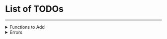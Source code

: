 # List of TODOs
----------------
<details>
<summary>Functions to Add</summary>
- [] Search Functions
    - [] By Country
        - [] Popularity
        - [] Difficulty
        - [] Type
    - [] By State
        - [] Popularity
        - [] Difficulty
        - [] Type
    - [] By Site
        - [] Popularity
        - [] Difficulty
        - [] Type
    - [] By Area
        - [] Popularity
        - [] Difficulty
        - [] Type
- [] Auto get files
    - [] Countries
    - [] States
    - [] Sites
    - [] Areas
    - [] Routes

</details>

<details>
<summary>Errors</summary>
- [] Adding state with same name as another state but a different country
</details>
